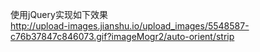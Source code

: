 使用jQuery实现如下效果<br>
http://upload-images.jianshu.io/upload_images/5548587-c76b37847c846073.gif?imageMogr2/auto-orient/strip
